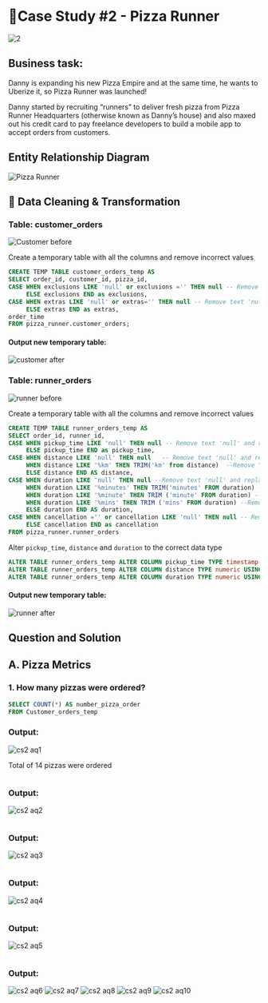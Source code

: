 # 🍕Case Study #2 - Pizza Runner
![2](https://github.com/bachbaongan/Portfolio_Data/assets/144385168/2a76e725-e079-44ed-9790-678ef0651712)
## Business task: 
Danny is expanding his new Pizza Empire and at the same time, he wants to Uberize it, so Pizza Runner was launched!

Danny started by recruiting “runners” to deliver fresh pizza from Pizza Runner Headquarters (otherwise known as Danny’s house) and also maxed out his credit card to pay freelance developers to build a mobile app to accept orders from customers.

## Entity Relationship Diagram
![Pizza Runner](https://github.com/bachbaongan/Portfolio_Data/assets/144385168/adbb7d47-6e4b-450b-b419-1d711adac42c)

## 🧹 Data Cleaning & Transformation
### Table: customer_orders
![Customer before](https://github.com/bachbaongan/Portfolio_Data/assets/144385168/ec282ecd-8476-4ab3-9935-297eda0c09b9)

Create a temporary table with all the columns and remove incorrect values 
~~~~sql
CREATE TEMP TABLE customer_orders_temp AS 
SELECT order_id, customer_id, pizza_id, 
CASE WHEN exclusions LIKE 'null' or exclusions ='' THEN null -- Remove text 'null' and blank space and replace with null values
	 ELSE exclusions END as exclusions,
CASE WHEN extras LIKE 'null' or extras='' THEN null -- Remove text 'null' and blank space and replace with null values
	 ELSE extras END as extras,
order_time
FROM pizza_runner.customer_orders;
~~~~

#### Output new temporary table:
![customer after](https://github.com/bachbaongan/Portfolio_Data/assets/144385168/804e5878-8c33-4764-9710-2a70b13f5d1a)

### Table: runner_orders
![runner before](https://github.com/bachbaongan/Portfolio_Data/assets/144385168/c195265f-387c-4bb9-aa85-d8b87167837b)

Create a temporary table with all the columns and remove incorrect values 

~~~~sql
CREATE TEMP TABLE runner_orders_temp AS
SELECT order_id, runner_id,
CASE WHEN pickup_time LIKE 'null' THEN null -- Remove text 'null' and replace with null values
	 ELSE pickup_time END as pickup_time, 
CASE WHEN distance LIKE 'null' THEN null   -- Remove text 'null' and replace with null values
	 WHEN distance LIKE '%km' THEN TRIM('km' from distance)  --Remove "km" 
	 ELSE distance END AS distance,
CASE WHEN duration LIKE 'null' THEN null --Remove text 'null' and replace with null values
     WHEN duration LIKE '%minutes' THEN TRIM('minutes' FROM duration) --Remove "minutes" 
	 WHEN duration LIKE '%minute' THEN TRIM ('minute' FROM duration) --Remove "minute" 
	 WHEN duration LIKE '%mins' THEN TRIM ('mins' FROM duration) --Remove "mins" 
	 ELSE duration END AS duration,
CASE WHEN cancellation ='' or cancellation LIKE 'null' THEN null -- Remove text 'null' and blank space and replace with null values
	 ELSE cancellation END as cancellation
FROM pizza_runner.runner_orders
~~~~

Alter `pickup_time`, `distance` and `duration` to the correct data type

~~~~sql
ALTER TABLE runner_orders_temp ALTER COLUMN pickup_time TYPE timestamp USING (pickup_time::timestamp);
ALTER TABLE runner_orders_temp ALTER COLUMN distance TYPE numeric USING (distance::numeric);
ALTER TABLE runner_orders_temp ALTER COLUMN duration TYPE numeric USING (duration::numeric);
~~~~

#### Output new temporary table:
![runner after](https://github.com/bachbaongan/Portfolio_Data/assets/144385168/32a8eb36-a6e6-418a-b966-c6a2b9b53b8a)

## Question and Solution
## A. Pizza Metrics
### 1. How many pizzas were ordered?
~~~~sql
SELECT COUNT(*) AS number_pizza_order
FROM Customer_orders_temp
~~~~
### Output:
![cs2 aq1](https://github.com/bachbaongan/Portfolio_Data/assets/144385168/171a5c9a-94fa-476c-9e08-9e4d2f9c57a0)

Total of 14 pizzas were ordered

~~~~sql

~~~~
### Output:
![cs2 aq2](https://github.com/bachbaongan/Portfolio_Data/assets/144385168/fd5a6faf-6fe7-4618-92c1-bdc7d89de1ab)
~~~~sql

~~~~
### Output:
![cs2 aq3](https://github.com/bachbaongan/Portfolio_Data/assets/144385168/16ac1dcd-f049-4909-b30f-119e0a294fac)

~~~~sql

~~~~
### Output:
![cs2 aq4](https://github.com/bachbaongan/Portfolio_Data/assets/144385168/6a07d428-48e8-47b9-b7e5-9319c49ffd40)
~~~~sql

~~~~
### Output:
![cs2 aq5](https://github.com/bachbaongan/Portfolio_Data/assets/144385168/8ed2e41a-6e8f-401c-b2fb-bf5635ebc5d1)
~~~~sql

~~~~
### Output:
![cs2 aq6](https://github.com/bachbaongan/Portfolio_Data/assets/144385168/b3d65af2-3647-4b5b-8d1e-b82fb20f99e1)
![cs2 aq7](https://github.com/bachbaongan/Portfolio_Data/assets/144385168/8ab29a19-6c4a-4df6-8398-6d3708de7a1f)
![cs2 aq8](https://github.com/bachbaongan/Portfolio_Data/assets/144385168/adcb641e-9d91-4d93-b2e0-f1a6f78be0e2)
![cs2 aq9](https://github.com/bachbaongan/Portfolio_Data/assets/144385168/79dc52d9-947c-4c69-b854-7e608994a4f1)
![cs2 aq10](https://github.com/bachbaongan/Portfolio_Data/assets/144385168/db2e0845-6471-4c1f-a425-524f1a7e64ea)
